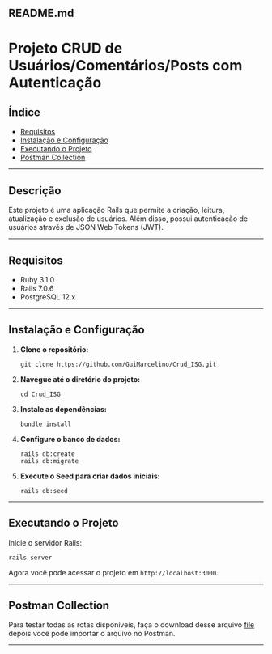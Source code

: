 README.md
---

# Projeto CRUD de Usuários/Comentários/Posts com Autenticação

## Índice

- [Requisitos](#requisitos)
- [Instalação e Configuração](#instalação-e-configuração)
- [Executando o Projeto](#executando-o-projeto)
- [Postman Collection](#postman-collection)

---

## Descrição

Este projeto é uma aplicação Rails que permite a criação, leitura, atualização e exclusão de usuários. Além disso, possui autenticação de usuários através de JSON Web Tokens (JWT).

---

## Requisitos

- Ruby 3.1.0
- Rails 7.0.6
- PostgreSQL 12.x

---

## Instalação e Configuração

1. **Clone o repositório:**

    ```
    git clone https://github.com/GuiMarcelino/Crud_ISG.git
    ```

2. **Navegue até o diretório do projeto:**

    ```
    cd Crud_ISG
    ```

3. **Instale as dependências:**

    ```
    bundle install
    ```

4. **Configure o banco de dados:**

    ```
    rails db:create
    rails db:migrate
    ```

5. **Execute o Seed para criar dados iniciais:**

    ```
    rails db:seed
    ```

---

## Executando o Projeto

Inicie o servidor Rails:

```
rails server
```

Agora você pode acessar o projeto em `http://localhost:3000`.

---

## Postman Collection

Para testar todas as rotas disponíveis, faça o download desse arquivo [file](ISG.postman_collection.json) depois você pode importar o arquivo no Postman.

---

